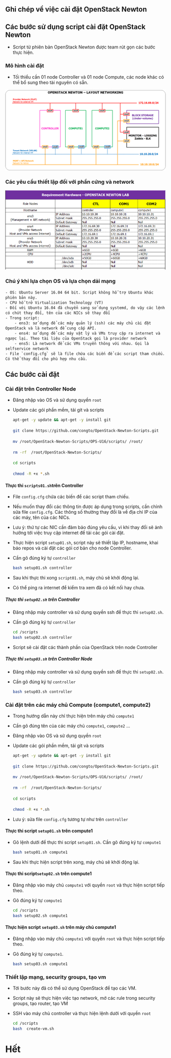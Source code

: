 ## Ghi chép về việc cài đặt OpenStack Newton

## Các bước sử dụng script cài đặt OpenStack Newton 

- Script từ phiên bản OpenStack Newton được team rút gọn các bước thực hiện.

### Mô hình cài đặt
- Tối thiểu cần 01 node Controller và 01 node Compute, các node khác có thể bổ sung theo tài nguyên có sẵn.

![Mô hình cài đặt](./images/topo-openstack-newton.png)

### Các yêu cầu thiết lập đối với phần cứng và network

![requirement_hardware.png](./images/requirement_hardware.png)

### Chú ý khi lựa chọn OS và lựa chọn dải mạng

```
- OS: Ubuntu Server 16.04 64 bit. Script không hỗ trợ Ubuntu khác phiên bản này.
- CPU hỗ trở Virtualization Technology (VT)
- Đối với Ubuntu 16.04 đã chuyển sang sử dụng systemd, do vậy các lệnh có chút thay đổi, tên của các NICs sẽ thay đổi
- Trong script: 
	- ens3: sử dụng để các máy quản lý (ssh) các máy chủ cài đặt OpenStack và là network để cung cấp API.
	- ens4: sử dụng để các máy vật lý và VMs truy cập ra internet và ngược lại. Theo tài liệu của OpenStack gọi là provider network
	- ens5: Là network để các VMs truyền thông với nhau. Gọi là selfservice network
- File `config.cfg` sẽ là file chứa các biến để các script tham chiếu. Có thể thay đổi cho phù hợp nhu cầu.
```

## Các bước cài đặt

###  Cài đặt trên Controller Node

- Đăng nhập vào OS và sử dụng quyền `root`
- Update các gói phần mềm, tải git và scripts 

	```sh
	apt-get -y update && apt-get -y install git 

	git clone https://github.com/congto/OpenStack-Newton-Scripts.git

	mv /root/OpenStack-Newton-Scripts/OPS-U16/scripts/ /root/

	rm -rf  /root/OpenStack-Newton-Scripts/

	cd scripts

	chmod -R +x *.sh
	```

#### Thực thi `scripts01.sh`trên Controller 
- File `config.cfg` chứa các biến để các script tham chiếu.
- Nếu muốn thay đổi các thông tin được áp dụng trong scripts, cần chỉnh sửa file `config.cfg`. Các thông số thường thay đổi là về địa chỉ IP của các máy, tên của các NICs.
- Lưu ý: thứ tự các NIC cần đảm bảo đúng yêu cầu, vì khi thay đổi sẽ ảnh hưởng tới việc truy cập internet để tải các gói cài đặt.
- Thực hiện script `setup01.sh`, script này sẽ thiết lập IP, hostname, khai báo repos và cài đặt các gói cơ bản cho node Controller.

- Cần gõ đúng ký tự `controller`

	```sh
	bash setup01.sh controller
	```

- Sau khi thực thi xong `script01.sh`, máy chủ sẽ khởi động lại.
- Có thể ping ra internet để kiểm tra xem đã có kết nối hay chưa.

##### Thực thi `setup02.sh` trên Controller

- Đăng nhập máy controller và sử dụng quyền ssh để thực thi `setup02.sh`.
- Cần gõ đúng ký tự `controller`

	```sh
	cd /scripts
	bash setup02.sh controller
	```

- Script sẽ cài đặt các thành phần của OpenStack trên node Controller

##### Thực thi `setup03.sh` trên Controller Node

- Đăng nhập máy controller và sử dụng quyền ssh để thực thi `setup02.sh`.
- Cần gõ đúng ký tự `controller`

	```sh
	bash setup03.sh controller
	```


###  Cài đặt trên các máy chủ Compute (compute1, compute2)

- Trong hướng dẫn này chỉ thực hiện trên máy chủ `compute1`
- Cần gõ đúng tên của các máy chủ `compute1`, `compute2` ...
- Đăng nhập vào OS và sử dụng quyền `root`
- Update các gói phần mềm, tải git và scripts 

	```sh
	apt-get -y update && apt-get -y install git 

	git clone https://github.com/congto/OpenStack-Newton-Scripts.git

	mv /root/OpenStack-Newton-Scripts/OPS-U16/scripts/ /root/

	rm -rf  /root/OpenStack-Newton-Scripts/

	cd scripts

	chmod -R +x *.sh
	```

- Lưu ý: sửa file `config.cfg` tương tự như trên `controller`

####  Thực thi script  `setup01.sh` trên compute1

- Gõ lệnh dưới để thực thi script `setup01.sh`. Cần gõ đúng ký tự `compute1`

	```sh
	bash setup01.sh compute1
	```
- Sau khi thực hiện script trên xong, máy chủ sẽ khởi động lại.

#### Thực thi script`setup02.sh` trên compute1

- Đăng nhập vào máy chủ `compute1` với quyền `root` và thực hiện script tiếp theo.
- Gõ đúng ký tự `compute1`

	```sh
	cd /scripts
	bash setup02.sh compute1
	```

####  Thực hiện script `setup03.sh` trên máy chủ compute1

- Đăng nhập vào máy chủ `compute1` với quyền `root` và thực hiện script tiếp theo.
- Gõ đúng ký tự `compute1`. 

	```sh
	bash setup03.sh compute1
	```


### Thiết lập mạng, security groups, tạo vm

- Tới bước này đã có thể sử dụng OpenStack để tạo các VM.
- Script này sẽ thực hiện việc tạo network, mở các rule trong security groups, tạo router, tạo VM
- SSH vào máy chủ controller và thực hiện lệnh dưới với quyền `root`

	```sh
	cd /scripts
	bash  create-vm.sh
	```

# Hết
